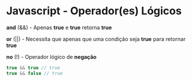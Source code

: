 # Javascript - Operador(es) Lógicos



**and** (&&) - Apenas **true** e **true**  retorna **true**

**or** (||) - Necessita que apenas que uma condição seja **true** para retornar **true** 

**no** (!) - Operador lógico de **negação**

```javascript
true && true // true
true && false // true	
```

